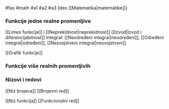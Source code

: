 #fax #math #a1 #a2 #a3 [deo [[Matematika|matematike]]]
$\:$

### Funkcije jedne realne promenljive
[[Limes funkcije]] i [[Neprekidnost|neprekidnost]]
[[Izvod|Izvod i diferencijabilnost]]
Integral: [[Neodređeni integral|neodređeni]], [[Određeni integral|određeni]], [[Nesvojstveni integral|nesvojstveni]]

[[Grafik funkcije]]

### Funkcije više realnih promenljivih


### Nizovi i redovi
[[Niz brojeva]]
[[Brojevni red]]

[[Niz funkcija]]
[[Funkcionalni red]]

